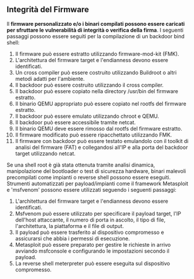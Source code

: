 ## Integrità del Firmware

Il **firmware personalizzato e/o i binari compilati possono essere caricati per sfruttare le vulnerabilità di integrità o verifica della firma**. I seguenti passaggi possono essere seguiti per la compilazione di un backdoor bind shell:

1. Il firmware può essere estratto utilizzando firmware-mod-kit (FMK).
2. L'architettura del firmware target e l'endianness devono essere identificati.
3. Un cross compiler può essere costruito utilizzando Buildroot o altri metodi adatti per l'ambiente.
4. Il backdoor può essere costruito utilizzando il cross compiler.
5. Il backdoor può essere copiato nella directory /usr/bin del firmware estratto.
6. Il binario QEMU appropriato può essere copiato nel rootfs del firmware estratto.
7. Il backdoor può essere emulato utilizzando chroot e QEMU.
8. Il backdoor può essere accessibile tramite netcat.
9. Il binario QEMU deve essere rimosso dal rootfs del firmware estratto.
10. Il firmware modificato può essere ripacchettato utilizzando FMK.
11. Il firmware con backdoor può essere testato emulandolo con il toolkit di analisi del firmware (FAT) e collegandosi all'IP e alla porta del backdoor target utilizzando netcat.

Se una shell root è già stata ottenuta tramite analisi dinamica, manipolazione del bootloader o test di sicurezza hardware, binari malevoli precompilati come impianti o reverse shell possono essere eseguiti. Strumenti automatizzati per payload/impianti come il framework Metasploit e 'msfvenom' possono essere utilizzati seguendo i seguenti passaggi:

1. L'architettura del firmware target e l'endianness devono essere identificati.
2. Msfvenom può essere utilizzato per specificare il payload target, l'IP dell'host attaccante, il numero di porta in ascolto, il tipo di file, l'architettura, la piattaforma e il file di output.
3. Il payload può essere trasferito al dispositivo compromesso e assicurarsi che abbia i permessi di esecuzione.
4. Metasploit può essere preparato per gestire le richieste in arrivo avviando msfconsole e configurando le impostazioni secondo il payload.
5. La reverse shell meterpreter può essere eseguita sul dispositivo compromesso.
